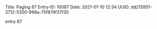 Title: Paging 87
Entry-ID: 10087
Date: 2021-01-10 12:34
UUID: dd215951-3712-5350-998a-75f874f37f35

entry 87
